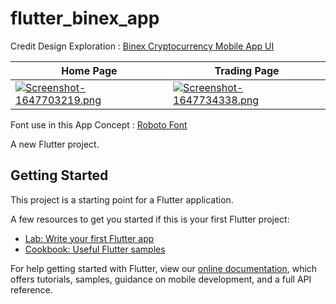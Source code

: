 # flutter_binex_app

Credit Design Exploration : [Binex Cryptocurrency Mobile App UI](https://dribbble.com/shots/16854499-Binex-Cryptocurrency-Mobile-App-UI)

| Home Page     | Trading Page      |  
| ------------- | -------------    | 
| [![Screenshot-1647703219.png](https://i.postimg.cc/yNX6NHqr/Screenshot-1647703219.png)](https://postimg.cc/v1TwPCZW) | [![Screenshot-1647734338.png](https://i.postimg.cc/9XS2CMRQ/Screenshot-1647734338.png)](https://postimg.cc/BtxkCJBr)  |

Font use in this App Concept : [Roboto Font](https://fonts.google.com/specimen/Roboto?query=roboto) 

A new Flutter project.

## Getting Started

This project is a starting point for a Flutter application.

A few resources to get you started if this is your first Flutter project:

- [Lab: Write your first Flutter app](https://flutter.dev/docs/get-started/codelab)
- [Cookbook: Useful Flutter samples](https://flutter.dev/docs/cookbook)

For help getting started with Flutter, view our
[online documentation](https://flutter.dev/docs), which offers tutorials,
samples, guidance on mobile development, and a full API reference.
